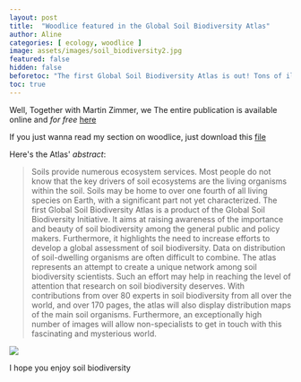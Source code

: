 ```yaml
---
layout: post
title:  "Woodlice featured in the Global Soil Biodiversity Atlas"
author: Aline
categories: [ ecology, woodlice ]
image: assets/images/soil_biodiversity2.jpg
featured: false
hidden: false
beforetoc: "The first Global Soil Biodiversity Atlas is out! Tons of illustrations and precious info on these amazing creatures"
toc: true
---
```


Well,
Together with Martin Zimmer, we
The entire publication is available online and _for free_ <a href="https://ec.europa.eu/jrc/en/publication/global-soil-biodiversity-atlas">here</a>

If you just wanna read my section on woodlice, just download this <a href="assets/files/woodlice_atlas.pdf">file</a>

Here's the Atlas' *abstract*:

> Soils provide numerous ecosystem services. Most people do not know that the key drivers of soil ecosystems are the living organisms within the soil. Soils may be home to over one fourth of all living species on Earth, with a significant part not yet characterized. The first Global Soil Biodiversity Atlas is a product of the Global Soil Biodiversity Initiative. It aims at raising awareness of the importance and beauty of soil biodiversity among the general public and policy makers. Furthermore, it highlights the need to increase efforts to develop a global assessment of soil biodiversity. Data on distribution of soil-dwelling organisms are often difficult to combine. The atlas represents an attempt to create a unique network among soil biodiversity scientists. Such an effort may help in reaching the level of attention that research on soil biodiversity deserves. With contributions from over 80 experts in soil biodiversity from all over the world, and over 170 pages, the atlas will also display distribution maps of the main soil organisms. Furthermore, an exceptionally high number of images will allow non-specialists to get in touch with this fascinating and mysterious world.

<img src="assets/images/soil_biodiversity.jpg">

 <span class="spoiler">I hope you enjoy soil biodiversity</span>
